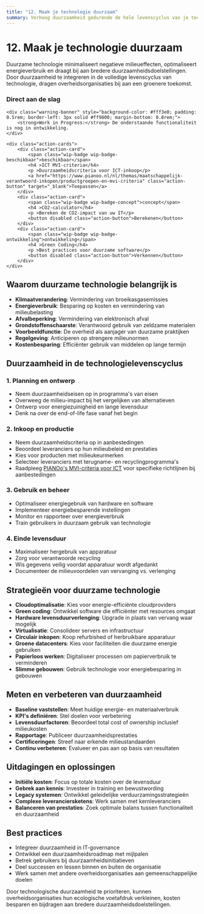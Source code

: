 ```yaml
---
title: "12. Maak je technologie duurzaam"
summary: Verhoog duurzaamheid gedurende de hele levenscyclus van je technologie.
---
```


# 12. Maak je technologie duurzaam

Duurzame technologie minimaliseert negatieve milieueffecten, optimaliseert energieverbruik en draagt bij aan bredere duurzaamheidsdoelstellingen. Door duurzaamheid te integreren in de volledige levenscyclus van technologie, dragen overheidsorganisaties bij aan een groenere toekomst.

<div class="direct-aan-de-slag">
    <h3>Direct aan de slag</h3>

    <div class="warning-banner" style="background-color: #fff3e0; padding: 0.5rem; border-left: 3px solid #ff9800; margin-bottom: 0.8rem;">
        <strong>Work in Progress:</strong> De onderstaande functionaliteit is nog in ontwikkeling.
    </div>

    <div class="action-cards">
        <div class="action-card">
            <span class="wip-badge wip-badge-beschikbaar">beschikbaar</span>
            <h4 >ICT MVI-criteria</h4>
            <p >Duurzaamheidscriteria voor ICT-inkoop</p>
            <a href="https://www.pianoo.nl/nl/themas/maatschappelijk-verantwoord-inkopen/productgroepen-en-mvi-criteria" class="action-button" target="_blank">Toepassen</a>
        </div>
        <div class="action-card">
            <span class="wip-badge wip-badge-concept">concept</span>
            <h4 >CO2-calculator</h4>
            <p >Bereken de CO2-impact van uw IT</p>
            <button disabled class="action-button">Berekenen</button>
        </div>
        <div class="action-card">
            <span class="wip-badge wip-badge-ontwikkeling">ontwikkeling</span>
            <h4 >Green Coding</h4>
            <p >Best practices voor duurzame software</p>
            <button disabled class="action-button">Verkennen</button>
        </div>
    </div>
</div>

## Waarom duurzame technologie belangrijk is

- **Klimaatverandering**: Vermindering van broeikasgasemissies
- **Energieverbruik**: Besparing op kosten en vermindering van milieubelasting
- **Afvalbeperking**: Vermindering van elektronisch afval
- **Grondstoffenschaarste**: Verantwoord gebruik van zeldzame materialen
- **Voorbeeldfunctie**: De overheid als aanjager van duurzame praktijken
- **Regelgeving**: Anticiperen op strengere milieunormen
- **Kostenbesparing**: Efficiënter gebruik van middelen op lange termijn

## Duurzaamheid in de technologielevenscyclus

### 1. Planning en ontwerp
- Neem duurzaamheidseisen op in programma's van eisen
- Overweeg de milieu-impact bij het vergelijken van alternatieven
- Ontwerp voor energiezuinigheid en lange levensduur
- Denk na over de end-of-life fase vanaf het begin

### 2. Inkoop en productie
- Neem duurzaamheidscriteria op in aanbestedingen
- Beoordeel leveranciers op hun milieubeleid en prestaties
- Kies voor producten met milieukeurmerken
- Selecteer leveranciers met terugname- en recyclingprogramma's
- Raadpleeg [PIANOo's MVI-criteria voor ICT](https://www.pianoo.nl/nl/themas/maatschappelijk-verantwoord-inkopen/productgroepen-en-mvi-criteria) voor specifieke richtlijnen bij aanbestedingen

### 3. Gebruik en beheer
- Optimaliseer energiegebruik van hardware en software
- Implementeer energiebesparende instellingen
- Monitor en rapporteer over energieverbruik
- Train gebruikers in duurzaam gebruik van technologie

### 4. Einde levensduur
- Maximaliseer hergebruik van apparatuur
- Zorg voor verantwoorde recycling
- Wis gegevens veilig voordat apparatuur wordt afgedankt
- Documenteer de milieuvoordelen van vervanging vs. verlenging

## Strategieën voor duurzame technologie

- **Cloudoptimalisatie**: Kies voor energie-efficiënte cloudproviders
- **Green coding**: Ontwikkel software die efficiënter met resources omgaat
- **Hardware levensduurverlenging**: Upgrade in plaats van vervang waar mogelijk
- **Virtualisatie**: Consolideer servers en infrastructuur
- **Circulair inkopen**: Koop refurbished of herbruikbare apparatuur
- **Groene datacenters**: Kies voor faciliteiten die duurzame energie gebruiken
- **Papierloos werken**: Digitaliseer processen om papierverbruik te verminderen
- **Slimme gebouwen**: Gebruik technologie voor energiebesparing in gebouwen

## Meten en verbeteren van duurzaamheid

- **Baseline vaststellen**: Meet huidige energie- en materiaalverbruik
- **KPI's definiëren**: Stel doelen voor verbetering
- **Levensduurfactoren**: Beoordeel total cost of ownership inclusief milieukosten
- **Rapportage**: Publiceer duurzaamheidsprestaties
- **Certificeringen**: Streef naar erkende milieustandaarden
- **Continu verbeteren**: Evalueer en pas aan op basis van resultaten

## Uitdagingen en oplossingen

- **Initiële kosten**: Focus op totale kosten over de levensduur
- **Gebrek aan kennis**: Investeer in training en bewustwording
- **Legacy systemen**: Ontwikkel geleidelijke verduurzamingsstrategieën
- **Complexe leveranciersketens**: Werk samen met kernleveranciers
- **Balanceren van prestaties**: Zoek optimale balans tussen functionaliteit en duurzaamheid

## Best practices

- Integreer duurzaamheid in IT-governance
- Ontwikkel een duurzaamheidsroadmap met mijlpalen
- Betrek gebruikers bij duurzaamheidsinitiatieven
- Deel successen en lessen binnen en buiten de organisatie
- Werk samen met andere overheidsorganisaties aan gemeenschappelijke doelen

Door technologische duurzaamheid te prioriteren, kunnen overheidsorganisaties hun ecologische voetafdruk verkleinen, kosten besparen en bijdragen aan bredere duurzaamheidsdoelstellingen.
